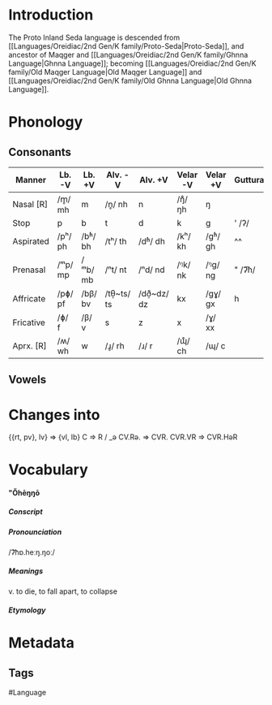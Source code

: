 # Introduction

The Proto Inland Seda language is descended from [[Languages/Oreidiac/2nd Gen/K family/Proto-Seda|Proto-Seda]], and ancestor of Maqger and [[Languages/Oreidiac/2nd Gen/K family/Ghnna Language|Ghnna Language]]; becoming [[Languages/Oreidiac/2nd Gen/K family/Old Maqger Language|Old Maqger Language]] and [[Languages/Oreidiac/2nd Gen/K family/Old Ghnna Language|Old Ghnna Language]].
# Phonology
## Consonants
| Manner | Lb. -V | Lb. +V | Alv. -V | Alv. +V | Velar -V | Velar +V | Guttural|
| --- | --- | --- | --- | --- | --- | --- | -- |
| Nasal [R] | /m̥/ mh | m | /n̥/ nh | n | /ŋ̊/ ŋh | ŋ |
| Stop | p | b | t | d | k | g | ' /ʔ/ |
| Aspirated | /pʰ/ ph | /bʱ/ bh | /tʰ/ th | /dʱ/ dh | /kʰ/ kh | /gʱ/ gh | ^^ |
| Prenasal | /ᵐp/ mp | /ᵐb/ mb | /ⁿt/ nt | /ⁿd/ nd | /ᵑk/ nk | /ᵑɡ/ ng | " /ʔ͡h/ |
| Affricate | /pɸ/ pf | /bβ/ bv | /tθ̠~ts/ ts | /dð̠~dz/ dz | kx | /gɣ/ gx | h |
| Fricative | /ɸ/ f | /β/ v | s | z | x | /ɣ/ xx |  |
| Aprx. [R] | /ʍ/ wh | w | /ɹ̥/ rh | /ɹ/ r | /ɰ̊/ ch | /ɰ/ c |
## Vowels
# Changes into
{{rt, pv}, lv} => {vl, lb}
C => R / \_ə
CV.Rə. => CVR.
 CVR.VR => CVR.HəR
# Vocabulary
#### "Őhēŋŋō
##### Conscript
##### Pronounciation
/ʔ͡hɒ.heːŋ.ŋoː/
##### Meanings
v. to die, to fall apart, to collapse
##### Etymology

# Metadata
## Tags
#Language 